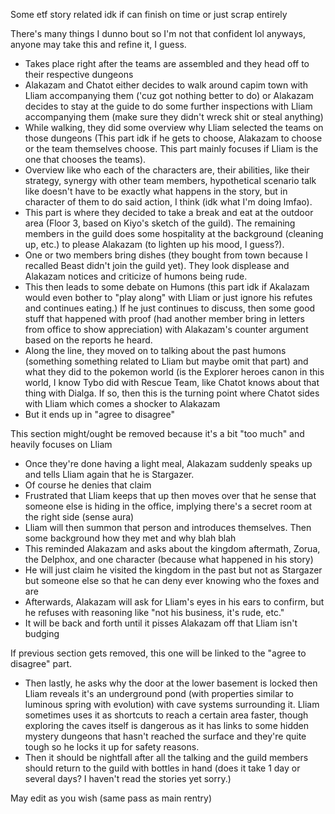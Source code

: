Some etf story related idk if can finish on time or just scrap entirely

There's many things I dunno bout so I'm not that confident lol anyways, anyone may take this and refine it, I guess. 

* Takes place right after the teams are assembled and they head off to their respective dungeons
* Alakazam and Chatot either decides to walk around capim town with Lliam accompanying them ('cuz got nothing better to do) or Alakazam decides to stay at the guide to do some further inspections with Lliam accompanying them (make sure they didn't wreck shit or steal anything)
* While walking, they did some overview why Lliam selected the teams on those dungeons (This part idk if he gets to choose, Alakazam to choose or the team themselves choose. This part mainly focuses if Lliam is the one that chooses the teams). 
* Overview like who each of the characters are, their abilities, like their strategy, synergy with other team members, hypothetical scenario talk like doesn't have to be exactly what happens in the story, but in character of them to do said action, I think (idk what I'm doing lmfao). 
* This part is where they decided to take a break and eat at the outdoor area (Floor 3, based on Kiyo's sketch of the guild). The remaining members in the guild does some hospitality at the background (cleaning up, etc.) to please Alakazam (to lighten up his mood, I guess?). 
* One or two members bring dishes (they bought from town because I recalled Beast didn't join the guild yet). They look displease and Alakazam notices and criticize of humons being rude. 
* This then leads to some debate on Humons (this part idk if Akalazam would even bother to "play along" with Lliam or just ignore his refutes and continues eating.) If he just continues to discuss, then some good stuff that happened with proof (had another member bring in letters from office to show appreciation) with Alakazam's counter argument based on the reports he heard.
* Along the line, they moved on to talking about the past humons (something something related to Lliam but maybe omit that part) and what they did to the pokemon world (is the Explorer heroes canon in this world, I know Tybo did with Rescue Team, like Chatot knows about that thing with Dialga. If so, then this is the turning point where Chatot sides with Lliam which comes a shocker to Alakazam
* But it ends up in "agree to disagree"

This section might/ought be removed because it's a bit "too much" and heavily focuses on Lliam

* Once they're done having a light meal, Alakazam suddenly speaks up and tells Lliam again that he is Stargazer. 
* Of course he denies that claim
* Frustrated that Lliam keeps that up then moves over that he sense that someone else is hiding in the office, implying there's a secret room at the right side (sense aura)
* Lliam will then summon that person and introduces themselves. Then some background how they met and why blah blah
* This reminded Alakazam and asks about the kingdom aftermath, Zorua, the Delphox, and one character (because what happened in his story)
* He will just claim he visited the kingdom in the past but not as Stargazer but someone else so that he can deny ever knowing who the foxes and are
* Afterwards, Alakazam will ask for Lliam's eyes in his ears to confirm, but he refuses with reasoning like "not his business, it's rude, etc."
* It will be back and forth until it pisses Alakazam off that Lliam isn't budging 

If previous section gets removed, this one will be linked to the "agree to disagree" part. 
* Then lastly, he asks why the door at the lower basement is locked then Lliam reveals it's an underground pond (with properties similar to luminous spring with evolution) with cave systems surrounding it. Lliam sometimes uses it as shortcuts to reach a certain area faster, though exploring the caves itself is dangerous as it has links to some hidden mystery dungeons that hasn't reached the surface and they're quite tough so he locks it up for safety reasons. 
* Then it should be nightfall after all the talking and the guild members should return to the guild with bottles in hand (does it take 1 day or several days? I haven't read the stories yet sorry.)

May edit as you wish (same pass as main rentry)